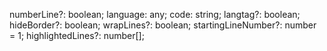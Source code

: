 numberLine?: boolean;
language: any;
code: string;
langtag?: boolean;
hideBorder?: boolean;
wrapLines?: boolean;
startingLineNumber?: number = 1;
highlightedLines?: number[];